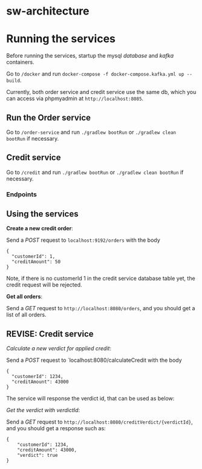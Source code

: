 # sw-architecture

# Running the services

Before running the services, startup the mysql *database* and *kafka* containers. 

Go to `/docker` and run `docker-compose -f docker-compose.kafka.yml up --build`. 

Currently, both order service and credit service use the same db, which you can access via phpmyadmin at `http://localhost:8085`.

## Run the Order service

Go to `/order-service` and run `./gradlew bootRun` or `./gradlew clean bootRun` if necessary. 

## Credit service

Go to `/credit` and run `./gradlew bootRun` or `./gradlew clean bootRun` if necessary. 

### Endpoints 

## Using the services

**Create a new credit order**:

Send a *POST* request to `localhost:9192/orders` with the body 

```
{
  "customerId": 1,
  "creditAmount": 50
}
```

Note, if there is no customerId 1 in the credit service database table yet, the credit request will be rejected.

**Get all orders**:

Send a *GET* request to `http://localhost:8080/orders`, and you should get a list of all orders.


## REVISE: Credit service

*Calculate a new verdict for applied credit*: 

Send a *POST* request to `localhost:8080/calculateCredit with the body 

```
{
  "customerId": 1234,
  "creditAmount": 43000
}
```

The service will response the verdict id, that can be used as below:

*Get the verdict with verdictId*:

Send a *GET* request to `http://localhost:8080/creditVerdict/{verdictId}`, and you should get a response such as:

```
{
    "customerId": 1234,
    "creditAmount": 43000,
    "verdict": true
}
```
